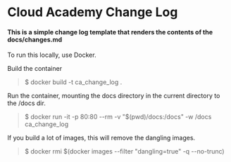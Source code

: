 # Cloud Academy Change Log

#### This is a simple change log template that renders the contents of the docs/changes.md


To run this locally, use Docker. 

Build the container

> $ docker build -t ca_change_log .

Run the container, mounting the docs directory in the current directory to the /docs dir. 

> $ docker run -it -p 80:80 --rm -v "$(pwd)/docs:/docs" -w /docs ca_change_log 

If you build a lot of images, this will remove the dangling images. 

> $ docker rmi $(docker images --filter "dangling=true" -q --no-trunc)